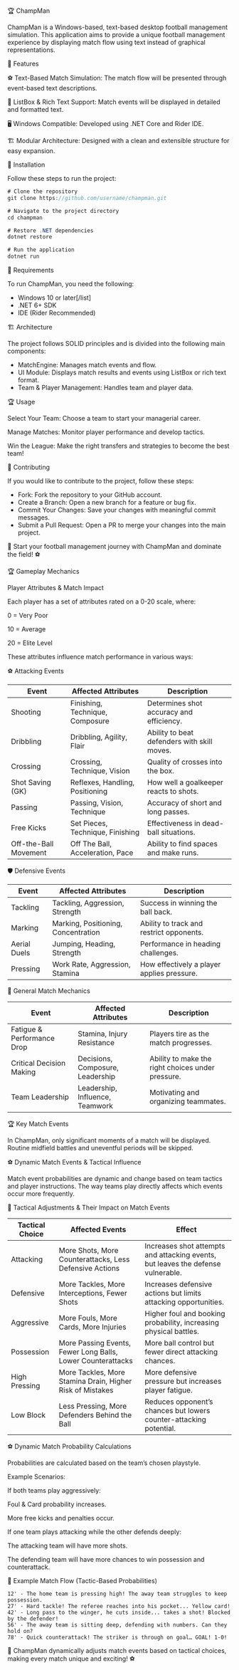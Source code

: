 🏆 ChampMan

ChampMan is a Windows-based, text-based desktop football management simulation. This application aims to provide a unique football management experience by displaying match flow using text instead of graphical representations.

🚀 Features

⚽ Text-Based Match Simulation: The match flow will be presented through event-based text descriptions.

📜 ListBox & Rich Text Support: Match events will be displayed in detailed and formatted text.

🖥 Windows Compatible: Developed using .NET Core and Rider IDE.

🏗 Modular Architecture: Designed with a clean and extensible structure for easy expansion.

📂 Installation

Follow these steps to run the project:

```csharp
# Clone the repository
git clone https://github.com/username/champman.git

# Navigate to the project directory
cd champman

# Restore .NET dependencies
dotnet restore

# Run the application
dotnet run
```

🔧 Requirements

To run ChampMan, you need the following:

- Windows 10 or later[/list]
- .NET 6+ SDK
- IDE (Rider Recommended)

🏗 Architecture

The project follows SOLID principles and is divided into the following main components:


- MatchEngine: Manages match events and flow.
- UI Module: Displays match results and events using ListBox or rich text format.
- Team & Player Management: Handles team and player data.

🏆 Usage

Select Your Team: Choose a team to start your managerial career.

Manage Matches: Monitor player performance and develop tactics.

Win the League: Make the right transfers and strategies to become the best team!

📜 Contributing

If you would like to contribute to the project, follow these steps:

- Fork: Fork the repository to your GitHub account.
- Create a Branch: Open a new branch for a feature or bug fix.
- Commit Your Changes: Save your changes with meaningful commit messages.
- Submit a Pull Request: Open a PR to merge your changes into the main project.

🚀 Start your football management journey with ChampMan and dominate the field! ⚽

🏆 Gameplay Mechanics

Player Attributes & Match Impact

Each player has a set of attributes rated on a 0-20 scale, where:

0 = Very Poor

10 = Average

20 = Elite Level

These attributes influence match performance in various ways:

⚽ Attacking Events

| Event              | Affected Attributes                  | Description                               |
|-------------------|--------------------------------|---------------------------------|
| Shooting          | Finishing, Technique, Composure | Determines shot accuracy and efficiency. |
| Dribbling         | Dribbling, Agility, Flair       | Ability to beat defenders with skill moves. |
| Crossing         | Crossing, Technique, Vision     | Quality of crosses into the box. |
| Shot Saving (GK) | Reflexes, Handling, Positioning | How well a goalkeeper reacts to shots. |
| Passing          | Passing, Vision, Technique      | Accuracy of short and long passes. |
| Free Kicks       | Set Pieces, Technique, Finishing | Effectiveness in dead-ball situations. |
| Off-the-Ball Movement | Off The Ball, Acceleration, Pace | Ability to find spaces and make runs. |

🛡️ Defensive Events

| Event         | Affected Attributes               | Description                               |
|-------------|--------------------------------|---------------------------------|
| Tackling     | Tackling, Aggression, Strength  | Success in winning the ball back. |
| Marking      | Marking, Positioning, Concentration | Ability to track and restrict opponents. |
| Aerial Duels | Jumping, Heading, Strength      | Performance in heading challenges. |
| Pressing     | Work Rate, Aggression, Stamina  | How effectively a player applies pressure. |

📌 General Match Mechanics

| Event                   | Affected Attributes                  | Description                                |
|------------------------|--------------------------------|--------------------------------|
| Fatigue & Performance Drop | Stamina, Injury Resistance   | Players tire as the match progresses. |
| Critical Decision Making  | Decisions, Composure, Leadership | Ability to make the right choices under pressure. |
| Team Leadership         | Leadership, Influence, Teamwork  | Motivating and organizing teammates. |

🏆 Key Match Events

In ChampMan, only significant moments of a match will be displayed. Routine midfield battles and uneventful periods will be skipped.

⚽ Dynamic Match Events & Tactical Influence

Match event probabilities are dynamic and change based on team tactics and player instructions. The way teams play directly affects which events occur more frequently.

📌 Tactical Adjustments & Their Impact on Match Events

| Tactical Choice  | Affected Events                                    | Effect |
|-----------------|------------------------------------------------|---------|
| Attacking      | More Shots, More Counterattacks, Less Defensive Actions | Increases shot attempts and attacking events, but leaves the defense vulnerable. |
| Defensive      | More Tackles, More Interceptions, Fewer Shots    | Increases defensive actions but limits attacking opportunities. |
| Aggressive     | More Fouls, More Cards, More Injuries            | Higher foul and booking probability, increasing physical battles. |
| Possession     | More Passing Events, Fewer Long Balls, Lower Counterattacks | More ball control but fewer direct attacking chances. |
| High Pressing  | More Tackles, More Stamina Drain, Higher Risk of Mistakes | More defensive pressure but increases player fatigue. |
| Low Block      | Less Pressing, More Defenders Behind the Ball    | Reduces opponent’s chances but lowers counter-attacking potential. |

⚽ Dynamic Match Probability Calculations

Probabilities are calculated based on the team’s chosen playstyle.

Example Scenarios:

If both teams play aggressively:

Foul & Card probability increases.

More free kicks and penalties occur.

If one team plays attacking while the other defends deeply:

The attacking team will have more shots.

The defending team will have more chances to win possession and counterattack.

📜 Example Match Flow (Tactic-Based Probabilities)

```
12' - The home team is pressing high! The away team struggles to keep possession.
27' - Hard tackle! The referee reaches into his pocket... Yellow card!
42' - Long pass to the winger, he cuts inside... takes a shot! Blocked by the defender!
56' - The away team is sitting deep, defending with numbers. Can they hold on?
78' - Quick counterattack! The striker is through on goal… GOAL! 1-0!
```

🚀 ChampMan dynamically adjusts match events based on tactical choices, making every match unique and exciting! ⚽

